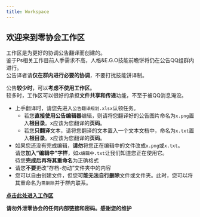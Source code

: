 ```yaml
---
title: Workspace
---
```


## 欢迎来到零协会工作区
工作区是为更好的协调公告翻译而创建的。  
鉴于Ps相关工作目前人手需求不高，人格&E.G.O技能前瞻饼将仍在公告QQ组群内进行。  
公告译者请**仅在群内进行必要的协调**，不要打扰技能饼译制。

公告**较少时**，可以**考虑不使用工作区**。  
较多时，工作区可以很好的承担**文件共享和传递**功能，不至于被QQ消息淹没。

- 上手翻译时，请您先进入```公告翻译规划.xlsx```认领任务。
  - 若您**直接使用公告编辑器**编辑，则请将您翻译好的公告图片命名为```x.png```置入**根目录**。x应该为您翻译的**页码**。
  - 若您**只翻译**文本，请将您翻译的文本置入一个文本文档中，命名为```x.txt```置入**根目录**。x应该为您翻译的**页码**。
- 如果您还没有完成编辑，**请勿**将您正在编辑中的文件改成```x.png```或```x.txt```。  
请您**加入“编辑中”字样**，如```x编辑中.txt```让我们知道您正在使用它。  
待您**完成后再将其重命名**为正确格式
- 请您**不要**更改“存档-勿动”文件夹中的内容
- 您可以自由创建文件，但您**可能无法自行删除**文件或文件夹。此时，您可以将其重命名为```需删除```并于群内联系。

[**点击此处进入工作区**](https://n07w1-my.sharepoint.com/:f:/g/personal/northwind_n07w1_onmicrosoft_com/EtQ13eyrLhRHj0o5QfFrAP0Bh0rsJAHy_rDOTaOcOIwwfw?e=kP0iYX)

**请勿外泄零协会的任何内部链接和密码。感谢您的维护** <!--imcoconut-->
